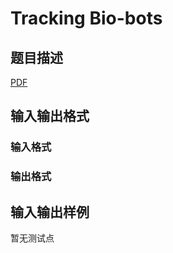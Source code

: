 # Tracking Bio-bots

## 题目描述

[problemUrl]: https://uva.onlinejudge.org/index.php?option=com_onlinejudge&Itemid=8&category=245&page=show_problem&problem=3533

[PDF](https://uva.onlinejudge.org/external/10/p1092.pdf)

## 输入输出格式

### 输入格式

### 输出格式

## 输入输出样例

暂无测试点


